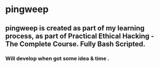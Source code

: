 # pingweep
## pingweep is created as part of my learning process, as part of Practical Ethical Hacking - The Complete Course. Fully Bash Scripted. 
### Will develop when got some idea & time .

